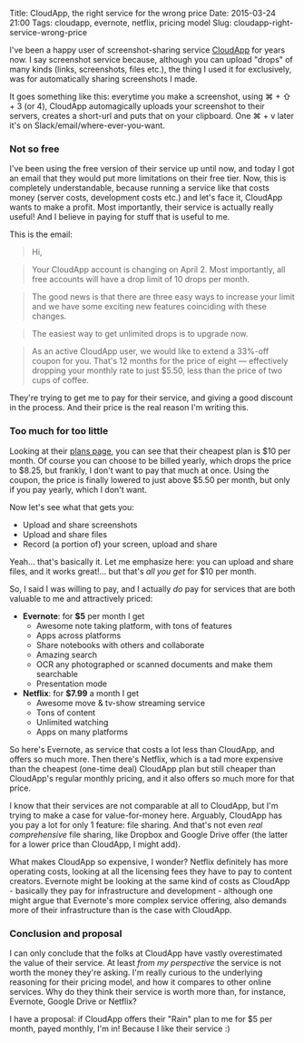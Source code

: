 Title: CloudApp, the right service for the wrong price
Date: 2015-03-24 21:00
Tags: cloudapp, evernote, netflix, pricing model
Slug: cloudapp-right-service-wrong-price

I've been a happy user of screenshot-sharing service [CloudApp](https://www.getcloudapp.com/) for years now. I say screenshot service because, although you can upload "drops" of many kinds (links, screenshots, files etc.), the thing I used it for exclusively, was for automatically sharing screenshots I made. 

It goes something like this: everytime you make a screenshot, using ⌘ + ⇧ + 3 (or 4), CloudApp automagically uploads your screenshot to their servers, creates a short-url and puts that on your clipboard. One ⌘ + v later it's on Slack/email/where-ever-you-want.

### Not so free

I've been using the free version of their service up until now, and today I got an email that they would put more limitations on their free tier. Now, this is completely understandable, because running a service like that costs money (server costs, development costs etc.) and let's face it, CloudApp wants to make a profit. Most importantly, their service is actually really useful! And I believe in paying for stuff that is useful to me.

This is the email:
> Hi,

> Your CloudApp account is changing on April 2. Most importantly, all free accounts will have a drop limit of 10 drops per month.

> The good news is that there are three easy ways to increase your limit and we have some exciting new features coinciding with these changes.

> The easiest way to get unlimited drops is to upgrade now.

> As an active CloudApp user, we would like to extend a 33%-off coupon for you. That's 12 months for the price of eight — effectively dropping your monthly rate to just $5.50, less than the price of two cups of coffee.

They're trying to get me to pay for their service, and giving a good discount in the process. And their price is the real reason I'm writing this.

### Too much for too little

Looking at their [plans page](http://getcloudapp.com/plans/), you can see that their cheapest plan is $10 per month. Of course you can choose to be billed yearly, which drops the price to $8.25, but frankly, I don't want to pay that much at once. Using the coupon, the price is finally lowered to just above $5.50 per month, but only if you pay yearly, which I don't want.

Now let's see what that gets you:

- Upload and share screenshots
- Upload and share files
- Record (a portion of) your screen, upload and share

Yeah... that's basically it. Let me emphasize here: you can upload and share files, and it works great!... but that's _all you get_ for $10 per month.

So, I said I was willing to pay, and I actually _do_ pay for services that are both valuable to me and attractively priced:

- **Evernote**: for **$5** per month I get
	- Awesome note taking platform, with tons of features
	- Apps across platforms
	- Share notebooks with others and collaborate
	- Amazing search
	- OCR any photographed or scanned documents and make them searchable
	- Presentation mode
- **Netflix**: for **$7.99** a month I get
	- Awesome move & tv-show streaming service
	- Tons of content
	- Unlimited watching
	- Apps on many platforms

So here's Evernote, as service that costs a lot less than CloudApp, and offers so much more. Then there's Netflix, which is a tad more expensive than the cheapest (one-time deal) CloudApp plan but still cheaper than CloudApp's regular monthly pricing, and it also offers so much more for that price.

I know that their services are not comparable at all to CloudApp, but I'm trying to make a case for value-for-money here. Arguably, CloudApp has you pay a lot for only 1 feature: file sharing. And that's not even _real comprehensive_ file sharing, like Dropbox and Google Drive offer (the latter for a lower price than CloudApp, I might add).

What makes CloudApp so expensive, I wonder? Netflix definitely has more operating costs, looking at all the licensing fees they have to pay to content creators. Evernote might be looking at the same kind of costs as CloudApp - basically they pay for infrastructure and development - although one might argue that Evernote's more complex service offering, also demands more of their infrastructure than is the case with CloudApp.

### Conclusion and proposal

I can only conclude that the folks at CloudApp have vastly overestimated the value of their service. At least _from my perspective_ the service is not worth the money they're asking. I'm really curious to the underlying reasoning for their pricing model, and how it compares to other online services. Why do they think their service is worth more than, for instance, Evernote, Google Drive or Netflix?

I have a proposal: if CloudApp offers their "Rain" plan to me for $5 per month, payed monthly, I'm in! Because I like their service :)